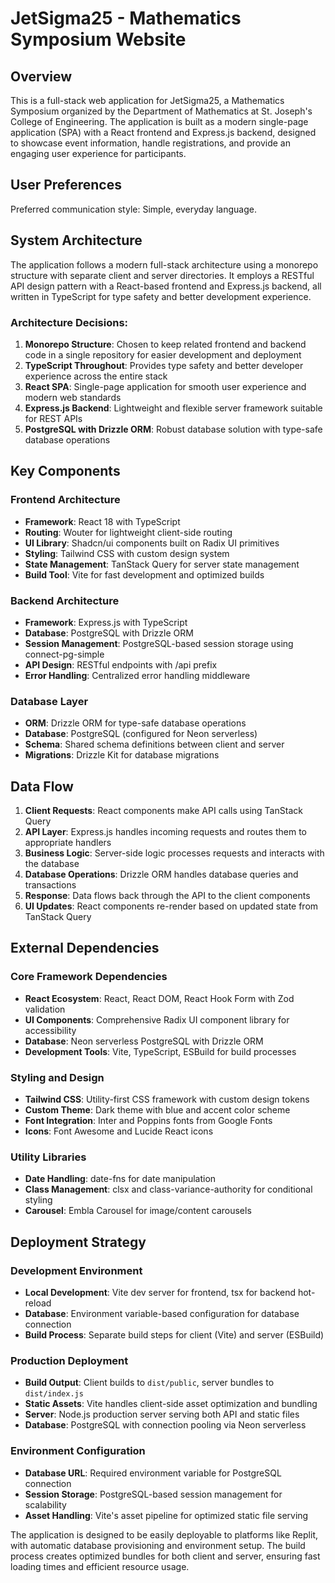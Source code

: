 # JetSigma25 - Mathematics Symposium Website

## Overview

This is a full-stack web application for JetSigma25, a Mathematics Symposium organized by the Department of Mathematics at St. Joseph's College of Engineering. The application is built as a modern single-page application (SPA) with a React frontend and Express.js backend, designed to showcase event information, handle registrations, and provide an engaging user experience for participants.

## User Preferences

Preferred communication style: Simple, everyday language.

## System Architecture

The application follows a modern full-stack architecture using a monorepo structure with separate client and server directories. It employs a RESTful API design pattern with a React-based frontend and Express.js backend, all written in TypeScript for type safety and better development experience.

### Architecture Decisions:

1. **Monorepo Structure**: Chosen to keep related frontend and backend code in a single repository for easier development and deployment
2. **TypeScript Throughout**: Provides type safety and better developer experience across the entire stack
3. **React SPA**: Single-page application for smooth user experience and modern web standards
4. **Express.js Backend**: Lightweight and flexible server framework suitable for REST APIs
5. **PostgreSQL with Drizzle ORM**: Robust database solution with type-safe database operations

## Key Components

### Frontend Architecture
- **Framework**: React 18 with TypeScript
- **Routing**: Wouter for lightweight client-side routing
- **UI Library**: Shadcn/ui components built on Radix UI primitives
- **Styling**: Tailwind CSS with custom design system
- **State Management**: TanStack Query for server state management
- **Build Tool**: Vite for fast development and optimized builds

### Backend Architecture
- **Framework**: Express.js with TypeScript
- **Database**: PostgreSQL with Drizzle ORM
- **Session Management**: PostgreSQL-based session storage using connect-pg-simple
- **API Design**: RESTful endpoints with /api prefix
- **Error Handling**: Centralized error handling middleware

### Database Layer
- **ORM**: Drizzle ORM for type-safe database operations
- **Database**: PostgreSQL (configured for Neon serverless)
- **Schema**: Shared schema definitions between client and server
- **Migrations**: Drizzle Kit for database migrations

## Data Flow

1. **Client Requests**: React components make API calls using TanStack Query
2. **API Layer**: Express.js handles incoming requests and routes them to appropriate handlers
3. **Business Logic**: Server-side logic processes requests and interacts with the database
4. **Database Operations**: Drizzle ORM handles database queries and transactions
5. **Response**: Data flows back through the API to the client components
6. **UI Updates**: React components re-render based on updated state from TanStack Query

## External Dependencies

### Core Framework Dependencies
- **React Ecosystem**: React, React DOM, React Hook Form with Zod validation
- **UI Components**: Comprehensive Radix UI component library for accessibility
- **Database**: Neon serverless PostgreSQL with Drizzle ORM
- **Development Tools**: Vite, TypeScript, ESBuild for build processes

### Styling and Design
- **Tailwind CSS**: Utility-first CSS framework with custom design tokens
- **Custom Theme**: Dark theme with blue and accent color scheme
- **Font Integration**: Inter and Poppins fonts from Google Fonts
- **Icons**: Font Awesome and Lucide React icons

### Utility Libraries
- **Date Handling**: date-fns for date manipulation
- **Class Management**: clsx and class-variance-authority for conditional styling
- **Carousel**: Embla Carousel for image/content carousels

## Deployment Strategy

### Development Environment
- **Local Development**: Vite dev server for frontend, tsx for backend hot-reload
- **Database**: Environment variable-based configuration for database connection
- **Build Process**: Separate build steps for client (Vite) and server (ESBuild)

### Production Deployment
- **Build Output**: Client builds to `dist/public`, server bundles to `dist/index.js`
- **Static Assets**: Vite handles client-side asset optimization and bundling
- **Server**: Node.js production server serving both API and static files
- **Database**: PostgreSQL with connection pooling via Neon serverless

### Environment Configuration
- **Database URL**: Required environment variable for PostgreSQL connection
- **Session Storage**: PostgreSQL-based session management for scalability
- **Asset Handling**: Vite's asset pipeline for optimized static file serving

The application is designed to be easily deployable to platforms like Replit, with automatic database provisioning and environment setup. The build process creates optimized bundles for both client and server, ensuring fast loading times and efficient resource usage.